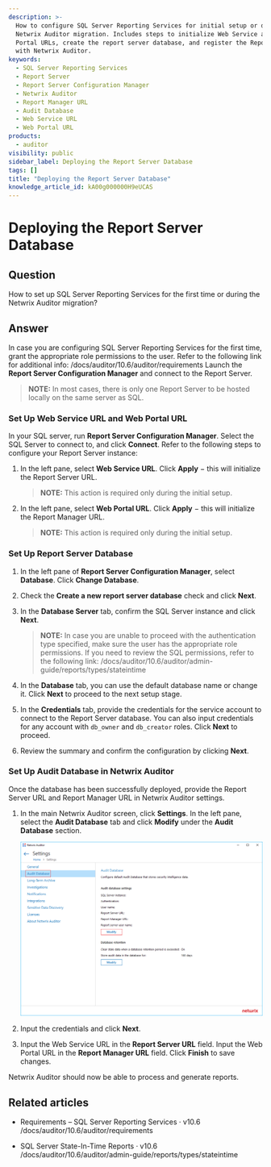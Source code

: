 ```yaml
---
description: >-
  How to configure SQL Server Reporting Services for initial setup or during a
  Netwrix Auditor migration. Includes steps to initialize Web Service and Web
  Portal URLs, create the report server database, and register the Report Server
  with Netwrix Auditor.
keywords:
  - SQL Server Reporting Services
  - Report Server
  - Report Server Configuration Manager
  - Netwrix Auditor
  - Report Manager URL
  - Audit Database
  - Web Service URL
  - Web Portal URL
products:
  - auditor
visibility: public
sidebar_label: Deploying the Report Server Database
tags: []
title: "Deploying the Report Server Database"
knowledge_article_id: kA00g000000H9eUCAS
---
```


# Deploying the Report Server Database

## Question

How to set up SQL Server Reporting Services for the first time or during the Netwrix Auditor migration?

## Answer

In case you are configuring SQL Server Reporting Services for the first time, grant the appropriate role permissions to the user. Refer to the following link for additional info: /docs/auditor/10.6/auditor/requirements Launch the **Report Server Configuration Manager** and connect to the Report Server.

> **NOTE:** In most cases, there is only one Report Server to be hosted locally on the same server as SQL.

### Set Up Web Service URL and Web Portal URL

In your SQL server, run **Report Server Configuration Manager**. Select the SQL Server to connect to, and click **Connect**. Refer to the following steps to configure your Report Server instance:

1. In the left pane, select **Web Service URL**. Click **Apply** − this will initialize the Report Server URL.

   > **NOTE:** This action is required only during the initial setup.

2. In the left pane, select **Web Portal URL**. Click **Apply** − this will initialize the Report Manager URL.

   > **NOTE:** This action is required only during the initial setup.

### Set Up Report Server Database

1. In the left pane of **Report Server Configuration Manager**, select **Database**. Click **Change Database**.

2. Check the **Create a new report server database** check and click **Next**.

3. In the **Database Server** tab, confirm the SQL Server instance and click **Next**.

   > **NOTE:** In case you are unable to proceed with the authentication type specified, make sure the user has the appropriate role permissions. If you need to review the SQL permissions, refer to the following link: /docs/auditor/10.6/auditor/admin-guide/reports/types/stateintime

4. In the **Database** tab, you can use the default database name or change it. Click **Next** to proceed to the next setup stage.

5. In the **Credentials** tab, provide the credentials for the service account to connect to the Report Server database. You can also input credentials for any account with `db_owner` and `db_creator` roles. Click **Next** to proceed.

6. Review the summary and confirm the configuration by clicking **Next**.

### Set Up Audit Database in Netwrix Auditor

Once the database has been successfully deployed, provide the Report Server URL and Report Manager URL in Netwrix Auditor settings.

1. In the main Netwrix Auditor screen, click **Settings**. In the left pane, select the **Audit Database** tab and click **Modify** under the **Audit Database** section.

   ![Audit Database Modify](images/ka04u000000wvtY_0EM4u000008pRVW.png)

2. Input the credentials and click **Next**.

3. Input the Web Service URL in the **Report Server URL** field. Input the Web Portal URL in the **Report Manager URL** field. Click **Finish** to save changes.

Netwrix Auditor should now be able to process and generate reports.

## Related articles

- Requirements – SQL Server Reporting Services · v10.6  
  /docs/auditor/10.6/auditor/requirements

- SQL Server State-In-Time Reports · v10.6  
  /docs/auditor/10.6/auditor/admin-guide/reports/types/stateintime

